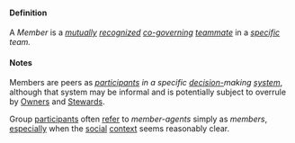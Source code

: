 #### Definition

A *Member* is a *[mutually](https://github.com/gcassel/Modular-Organization-Terminology/blob/master/terms/mutual.md) [recognized](https://github.com/gcassel/Modular-Organization-Terminology/blob/master/terms/recognize.md) [co-governing](https://github.com/gcassel/Modular-Organization-Terminology/blob/master/terms/govern.md) [teammate](https://github.com/gcassel/Modular-Organization-Terminology/blob/master/terms/team.md)* in a *[specific](https://github.com/gcassel/Modular-Organization-Terminology/blob/master/terms/specific.md) team.*

#### Notes

Members are peers as *[participants](https://github.com/gcassel/Modular-Organization-Terminology/blob/master/terms/participate.md) in a specific [decision-](https://github.com/gcassel/Modular-Organization-Terminology/blob/master/terms/decision.md)making [system](https://github.com/gcassel/Modular-Organization-Terminology/blob/master/terms/system.md)*, although that system may be informal and is potentially subject to overrule by [Owners](https://github.com/gcassel/Modular-Organization-Terminology/blob/JOBranch/terms/owner.md) and [Stewards](https://github.com/gcassel/Modular-Organization-Terminology/blob/JOBranch/terms/steward.md).

Group [participants](https://github.com/gcassel/Modular-Organizing-Terminology/blob/master/terms/participate.md) often [refer](https://github.com/gcassel/Modular-Organization-Terminology/blob/master/terms/refer.md) to *member-agents* simply as *members*, [especially](https://github.com/gcassel/Modular-Organization-Terminology/blob/master/terms/specialize.md) when the [social](https://github.com/gcassel/Modular-Organization-Terminology/blob/master/terms/social.md) [context](https://github.com/gcassel/Modular-Organization-Terminology/blob/master/terms/context.md) seems reasonably clear.


